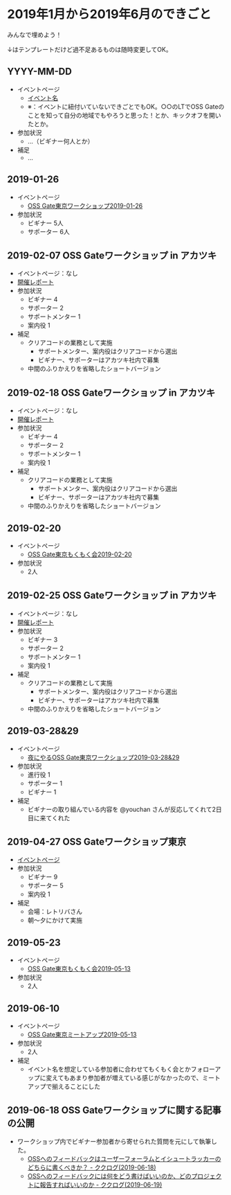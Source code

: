 # 2019年1月から2019年6月のできごと

みんなで埋めよう！

↓はテンプレートだけど過不足あるものは随時変更してOK。

## YYYY-MM-DD

* イベントページ
  * [イベント名](https://oss-gate.doorkeeper.jp/events/EVENT_ID)
  * ※：イベントに紐付いていないできごとでもOK。○○のLTでOSS Gateのことを知って自分の地域でもやろうと思った！とか、キックオフを開いたとか。
* 参加状況
  * ...（ビギナー何人とか）
* 補足
  * ...

## 2019-01-26

* イベントページ
  * [OSS Gate東京ワークショップ2019-01-26](https://oss-gate.doorkeeper.jp/events/84571)
* 参加状況
  * ビギナー 5人
  * サポーター 6人

## 2019-02-07 OSS Gateワークショップ in アカツキ

* イベントページ：なし
* [開催レポート](https://www.clear-code.com/blog/2019/5/29.html)
* 参加状況
  * ビギナー 4
  * サポーター 2
  * サポートメンター 1
  * 案内役 1
* 補足
  * クリアコードの業務として実施
    * サポートメンター、案内役はクリアコードから選出
    * ビギナー、サポーターはアカツキ社内で募集
  * 中間のふりかえりを省略したショートバージョン

## 2019-02-18 OSS Gateワークショップ in アカツキ
* イベントページ：なし
* [開催レポート](https://www.clear-code.com/blog/2019/5/29.html)
* 参加状況
  * ビギナー 4
  * サポーター 2
  * サポートメンター 1
  * 案内役 1
* 補足
  * クリアコードの業務として実施
    * サポートメンター、案内役はクリアコードから選出
    * ビギナー、サポーターはアカツキ社内で募集
  * 中間のふりかえりを省略したショートバージョン

## 2019-02-20

* イベントページ
  * [OSS Gate東京もくもく会2019-02-20](https://github.com/oss-gate/workshop/issues/1110)
* 参加状況
  * 2人

## 2019-02-25 OSS Gateワークショップ in アカツキ
* イベントページ：なし
* [開催レポート](https://www.clear-code.com/blog/2019/5/29.html)
* 参加状況
  * ビギナー 3
  * サポーター 2
  * サポートメンター 1
  * 案内役 1
* 補足
  * クリアコードの業務として実施
    * サポートメンター、案内役はクリアコードから選出
    * ビギナー、サポーターはアカツキ社内で募集
  * 中間のふりかえりを省略したショートバージョン

## 2019-03-28&29

* イベントページ
  * [夜にやるOSS Gate東京ワークショップ2019-03-28&29](https://oss-gate.doorkeeper.jp/events/88180)
* 参加状況
  * 進行役 1
  * サポーター 1
  * ビギナー 1
* 補足
  * ビギナーの取り組んでいる内容を @youchan さんが反応してくれて2日目に来てくれた


## 2019-04-27 OSS Gateワークショップ東京
* [イベントページ](https://oss-gate.doorkeeper.jp/events/86158)
* 参加状況
  * ビギナー 9
  * サポーター 5
  * 案内役 1
* 補足
  * 会場：レトリバさん
  * 朝～夕にかけて実施

## 2019-05-23

* イベントページ
  * [OSS Gate東京もくもく会2019-05-13](https://github.com/oss-gate/workshop/issues/1210)
* 参加状況
  * 2人

## 2019-06-10

* イベントページ
  * [OSS Gate東京ミートアップ2019-05-13](https://github.com/oss-gate/workshop/issues/1211)
* 参加状況
  * 2人
* 補足
  * イベント名を想定している参加者に合わせてもくもく会とかフォローアップに変えてもあまり参加者が増えている感じがなかったので、ミートアップで揃えることにした

## 2019-06-18 OSS Gateワークショップに関する記事の公開

* ワークショップ内でビギナー参加者から寄せられた質問を元にして執筆した。
  * [OSSへのフィードバックはユーザーフォーラムとイシュートラッカーのどちらに書くべきか？ - ククログ(2019-06-18)](https://www.clear-code.com/blog/2019/6/18.html)
  * [OSSへのフィードバックには何をどう書けばいいのか、どのプロジェクトに報告すればいいのか - ククログ(2019-06-19)](https://www.clear-code.com/blog/2019/6/19.html)
